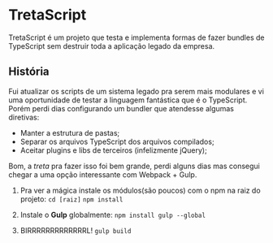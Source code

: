 # TretaScript
TretaScript é um projeto que testa e implementa formas de fazer bundles de TypeScript sem destruir toda a aplicação legado da empresa.

## História
Fui atualizar os scripts de um sistema legado pra serem mais modulares e vi uma oportunidade de testar a linguagem fantástica que é o TypeScript. Porém perdi dias configurando um bundler que atendesse algumas diretivas:

- Manter a estrutura de pastas;
- Separar os arquivos TypeScript dos arquivos compilados;
- Aceitar plugins e libs de terceiros (infelizmente jQuery);

Bom, a _treta_ pra fazer isso foi bem grande, perdi alguns dias mas consegui chegar a uma opção interessante com Webpack + Gulp.

1. Pra ver a mágica instale os módulos(são poucos) com o npm na raiz do projeto:
```cd [raiz]```
```npm install```

2. Instale o **Gulp** globalmente:
```npm install gulp --global```

3. BIRRRRRRRRRRRRRL!
```gulp build```
